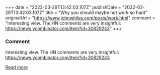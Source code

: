 +++
date = "2022-03-29T13:42:03.107Z"
publishDate = "2022-03-29T13:42:03.107Z"
title = "Why you should maybe not work so hard"
originalUrl = "https://www.johnwhiles.com/posts/work.html"
comment = "Interesting view. The HN comments are very insightful: https://news.ycombinator.com/item?id=30829243"
+++

### Comment

Interesting view. The HN comments are very insightful: https://news.ycombinator.com/item?id=30829243

[Read more](https://www.johnwhiles.com/posts/work.html)
